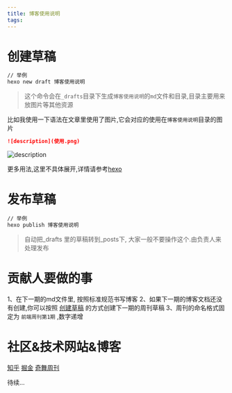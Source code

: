 ```yaml
---
title: 博客使用说明
tags:
---
```


# 创建草稿 <span id="创建草稿"></span>

```bash
// 举例
hexo new draft 博客使用说明
```
> 这个命令会在`_drafts`目录下生成`博客使用说明`的`md`文件和目录,目录主要用来放图片等其他资源

比如我使用一下语法在文章里使用了图片,它会对应的使用在`博客使用说明`目录的图片
```markdown
![description](使用.png)
```
![description](使用.png)

更多用法,这里不具体展开,详情请参考[hexo](https://hexo.io/zh-cn/)

# 发布草稿

```bash
// 举例
hexo publish 博客使用说明
```

> 自动把_drafts 里的草稿转到_posts下, 大家一般不要操作这个.由负责人来处理发布


# 贡献人要做的事

1、在下一期的md文件里, 按照标准规范书写博客
2、如果下一期的博客文档还没有创建,你可以按照 [创建草稿](#创建草稿) 的方式创建下一期的周刊草稿
3、周刊的命名格式固定为 `前端周刊第1期` ,数字递增



# 社区&技术网站&博客

[知乎](https://www.zhihu.com/)
[掘金](https://juejin.im/)
[奇舞周刊](https://weekly.75team.com/)

待续...